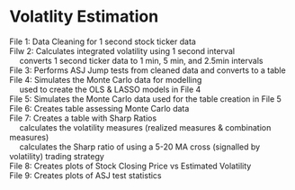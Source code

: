 # Volatlity Estimation

File 1: Data Cleaning for 1 second stock ticker data
<br/> Filw 2: Calculates integrated volatility using 1 second interval
<br/> &emsp; converts 1 second ticker data to 1 min, 5 min, and 2.5min intervals
<br/> File 3: Performs ASJ Jump tests from cleaned data and converts to a table
<br/> File 4: Simulates the Monte Carlo data for modelling
<br/> &emsp; used to create the OLS & LASSO models in File 4
<br/> File 5: Simulates the Monte Carlo data used for the table creation in File 5
<br/> File 6: Creates table assessing Monte Carlo data
<br/> File 7: Creates a table with Sharp Ratios
<br/>  &emsp; calculates the volatility measures (realized measures & combination measures)
<br/>  &emsp; calculates the Sharp ratio of using a 5-20 MA cross (signalled by volatility) trading strategy
<br/> File 8: Creates plots of Stock Closing Price vs Estimated Volatility
<br/> File 9: Creates plots of ASJ test statistics
